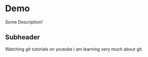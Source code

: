 # Demo

Some Description!
 ## Subheader
 Watching git tutorials on youtube
 i am learning very much about git.
